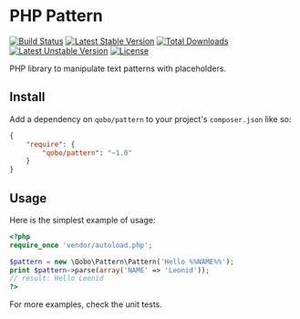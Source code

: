 PHP Pattern
===========

[![Build Status](https://travis-ci.org/QoboLtd/PHP-Pattern.svg?branch=master)](https://travis-ci.org/QoboLtd/PHP-Pattern)
[![Latest Stable Version](https://poser.pugx.org/qobo/pattern/v/stable)](https://packagist.org/packages/qobo/pattern) 
[![Total Downloads](https://poser.pugx.org/qobo/pattern/downloads)](https://packagist.org/packages/qobo/pattern) 
[![Latest Unstable Version](https://poser.pugx.org/qobo/pattern/v/unstable)](https://packagist.org/packages/qobo/pattern) 
[![License](https://poser.pugx.org/qobo/pattern/license)](https://packagist.org/packages/qobo/pattern)

PHP library to manipulate text patterns with placeholders.

Install
-------

Add a dependency on ```qobo/pattern``` to your project's ```composer.json``` like so:

```json
{
	"require": {
		"qobo/pattern": "~1.0"
	}
}
```

Usage
-----

Here is the simplest example of usage:

```php
<?php
require_once 'vendor/autoload.php';

$pattern = new \Qobo\Pattern\Pattern('Hello %%NAME%%');
print $pattern->parse(array('NAME' => 'Leonid'));
// result: Hello Leonid
?>
```

For more examples, check the unit tests.

